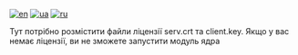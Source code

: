 [![en](https://img.shields.io/badge/lang-en-red.svg)](README.md)
[![ua](https://img.shields.io/badge/lang-ua-yellow.svg)](README.ua.md)
[![ru](https://img.shields.io/badge/lang-ru-blue.svg)](README.ru.md)

Тут потрібно розмістити файли ліцензії serv.crt та client.key. Якщо у вас немає ліцензії, ви не зможете запустити модуль ядра
